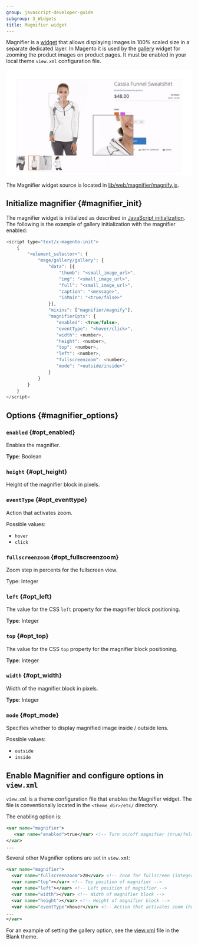 ```yaml
---
group: javascript-developer-guide
subgroup: 3_Widgets
title: Magnifier widget
---
```


Magnifier is a [widget](https://glossary.magento.com/widget) that allows displaying images in 100% scaled size in a separate dedicated layer.
In Magento it is used by the [gallery](gallery.md) widget for zooming the product images on product pages. It must be enabled in your local theme `view.xml` configuration file.

![Magnifier widget](../../_images/javascript/magnifier-widget.png)

The Magnifier widget source is located in [lib/web/magnifier/magnify.js](https://github.com/magento/magento2/blob/2.4/lib/web/magnifier/magnify.js).

## Initialize magnifier {#magnifier_init}

The magnifier widget is initialized as described in [JavaScript initialization](../init.md#insert-a-js-component-in-a-phtml-template).
The following is the example of gallery initialization with the magnifier enabled:

```javascript
<script type="text/x-magento-init">
    {
        "<element_selector>": {
            "mage/gallery/gallery": {
                "data": [{
                    "thumb": "<small_image_url>",
                    "img": "<small_image_url>",
                    "full": "<small_image_url>",
                    "caption": "<message>",
                    "isMain": "<true/false>"
                }],
                "mixins": ["magnifier/magnify"],
                "magnifierOpts": {
                   "enabled": <true/false>,
                   "eventType": "<hover/click>",
                   "width": <number>,
                   "height": <number>,
                   "top": <number>,
                   "left": <number>,
                   "fullscreenzoom": <number>,
                   "mode": "<outside/inside>"
                }
            }
        }
    }
</script>
```

## Options {#magnifier_options}

### `enabled` {#opt_enabled}

Enables the magnifier.

**Type**: Boolean

### `height` {#opt_height}

Height of the magnifier block in pixels.

### `eventType` {#opt_eventtype}

Action that activates zoom.

Possible values:

*  `hover`
*  `click`

### `fullscreenzoom` {#opt_fullscreenzoom}

Zoom step in percents for the fullscreen view.

Type: Integer

### `left` {#opt_left}

The value for the CSS `left` property for the magnifier block positioning.

**Type**: Integer

### `top` {#opt_top}

The value for the CSS `top` property for the magnifier block positioning.

**Type**: Integer

### `width` {#opt_width}

Width of the magnifier block in pixels.

**Type**: Integer

### `mode` {#opt_mode}

Specifies whether to display magnified image inside / outside lens.

Possible values:

*  `outside`
*  `inside`

## Enable Magnifier and configure options in `view.xml`

 `view.xml` is a theme configuration file that enables the Magnifier widget. The file is conventionally located in the `<theme_dir>/etc/` directory.

The enabling option is:

```xml
<var name="magnifier">
   <var name="enabled">true</var> <!-- Turn on/off magnifier (true/false) -->
</var>
...
```

Several other Magnifier options are set in `view.xml`:

```xml
<var name="magnifier">
  <var name="fullscreenzoom">20</var> <!-- Zoom for fullscreen (integer) -->
  <var name="top"></var> <!-- Top position of magnifier -->
  <var name="left"></var> <!-- Left position of magnifier -->
  <var name="width"></var> <!-- Width of magnifier block -->
  <var name="height"></var> <!-- Height of magnifier block -->
  <var name="eventType">hover</var> <!-- Action that activates zoom (hover/click) -->
...
</var>
```

For an example of setting the gallery option, see the [view.xml](https://github.com/magento/magento2/blob/2.4/app/design/frontend/Magento/blank/etc/view.xml#L225) file in the Blank theme.
